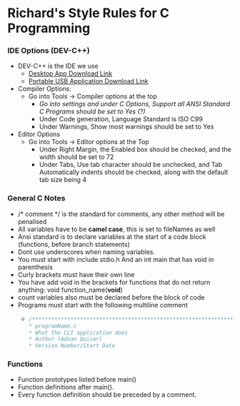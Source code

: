 # Richard's Style Rules for C Programming

### IDE Options \(DEV-C++\)

* DEV-C++ is the IDE we use
  * [Desktop App Download Link](https://sourceforge.net/projects/orwelldevcpp/files/Setup%20Releases/)
  * [Portable USB Application Download Link](https://sourceforge.net/projects/orwelldevcpp/files/Portable%20Releases/)
* Compiler Options:
  * Go into Tools -&gt; Compiler options at the top
    * _Go into settings and under C Options, Support all ANSI Standard C Programs should be set to Yes \(?\)_
    * Under Code generation, Language Standard is ISO C99
    * Under Warnings, Show most warnings should be set to Yes
* Editor Options
  * Go into Tools -&gt; Editor options at the Top
    * Under Right Margin, the Enabled box should be checked, and the width should be set to 72
    * Under Tabs, Use tab character should be unchecked, and Tab Automatically indents should be checked, along with the default tab size being 4

### General C Notes

* /\* comment \*/ is the standard for comments, any other method will be penalised
* All variables have to be **camel case**, this is set to fileNames as well
* Ansi standard is to declare variables at the start of a code block \(functions, before branch statements\)
* Dont use underscores when naming variables. 
* You must start with include stdio.h And an int main that has void in parenthesis 
* Curly brackets must have their own line
* You have add void in the brackets for functions that do not return anything: void function\_name\(**void**\)
* count variables also must be declared before the block of code
* Programs must start with the following multiline comment
  * ```c
    /***********************************************************************
    * programName.c
    * What the CLI application does
    * Author (Adnan Quisar)
    * Version Number/Start Date

    ```

### Functions

* Function prototypes listed before main\(\)
* Function definitions after main\(\). 
* Every function definition should be preceded by a comment.

